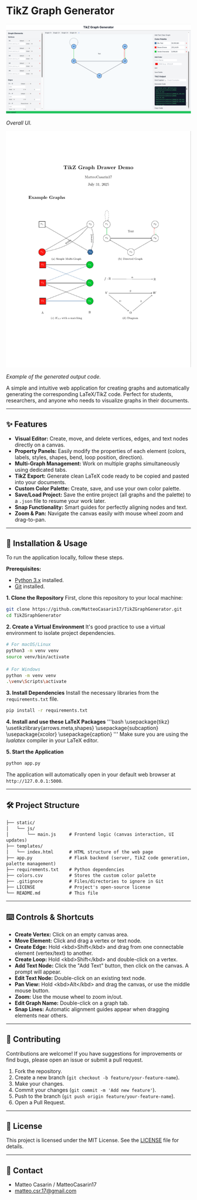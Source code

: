 # TikZ Graph Generator

![Palette Editor](demo/Screenshot_Demo_UI.png)

*Overall UI.*

![Generated Output PDF](demo/Screenshot_Demo_LaTeX.png)

*Example of the generated output code.*

A simple and intuitive web application for creating graphs and automatically generating the corresponding LaTeX/TikZ code. Perfect for students, researchers, and anyone who needs to visualize graphs in their documents.

-----

## ✨ Features

  * **Visual Editor:** Create, move, and delete vertices, edges, and text nodes directly on a canvas.
  * **Property Panels:** Easily modify the properties of each element (colors, labels, styles, shapes, bend, loop position, direction).
  * **Multi-Graph Management:** Work on multiple graphs simultaneously using dedicated tabs.
  * **TikZ Export:** Generate clean LaTeX code ready to be copied and pasted into your documents.
  * **Custom Color Palette:** Create, save, and use your own color palette.
  * **Save/Load Project:** Save the entire project (all graphs and the palette) to a `.json` file to resume your work later.
  * **Snap Functionality:** Smart guides for perfectly aligning nodes and text.
  * **Zoom & Pan:** Navigate the canvas easily with mouse wheel zoom and drag-to-pan.

-----

## 🚀 Installation & Usage

To run the application locally, follow these steps.

**Prerequisites:**

  * [Python 3.x](https://www.python.org/downloads/) installed.
  * [Git](https://git-scm.com/downloads) installed.

**1. Clone the Repository**
First, clone this repository to your local machine:

```bash
git clone https://github.com/MatteoCasarin17/TikZGraphGenerator.git
cd TikZGraphGenerator
```


**2. Create a Virtual Environment**
It's good practice to use a virtual environment to isolate project dependencies.

```bash
# For macOS/Linux
python3 -m venv venv
source venv/bin/activate

# For Windows
python -m venv venv
.\venv\Scripts\activate
```

**3. Install Dependencies**
Install the necessary libraries from the `requirements.txt` file.

```bash
pip install -r requirements.txt
```
**4. Install and use these LaTeX Packages**
'''bash
\usepackage{tikz}                  
\usetikzlibrary{arrows.meta,shapes}
\usepackage{subcaption}
\usepackage{xcolor}
\usepackage{caption}
'''
Make sure you are using the *lualatex* compiler in your LaTeX editor.

**5. Start the Application**

```bash
python app.py
```

The application will automatically open in your default web browser at `http://127.0.0.1:5000`.

-----

## 🛠️ Project Structure

```
├── static/
│   └── js/
│       └── main.js     # Frontend logic (canvas interaction, UI updates)
├── templates/
│   └── index.html      # HTML structure of the web page
├── app.py              # Flask backend (server, TikZ code generation, palette management)
├── requirements.txt    # Python dependencies
├── colors.csv          # Stores the custom color palette
├── .gitignore          # Files/directories to ignore in Git
├── LICENSE             # Project's open-source license
└── README.md           # This file
```

-----

## ⌨️ Controls & Shortcuts

  * **Create Vertex:** Click on an empty canvas area.
  * **Move Element:** Click and drag a vertex or text node.
  * **Create Edge:** Hold \<kbd\>Shift\</kbd\> and drag from one connectable element (vertex/text) to another.
  * **Create Loop:** Hold \<kbd\>Shift\</kbd\> and double-click on a vertex.
  * **Add Text Node:** Click the "Add Text" button, then click on the canvas. A prompt will appear.
  * **Edit Text Node:** Double-click on an existing text node.
  * **Pan View:** Hold \<kbd\>Alt\</kbd\> and drag the canvas, or use the middle mouse button.
  * **Zoom:** Use the mouse wheel to zoom in/out.
  * **Edit Graph Name:** Double-click on a graph tab.
  * **Snap Lines:** Automatic alignment guides appear when dragging elements near others.

-----

## 🤝 Contributing

Contributions are welcome\! If you have suggestions for improvements or find bugs, please open an issue or submit a pull request.

1.  Fork the repository.
2.  Create a new branch (`git checkout -b feature/your-feature-name`).
3.  Make your changes.
4.  Commit your changes (`git commit -m 'Add new feature'`).
5.  Push to the branch (`git push origin feature/your-feature-name`).
6.  Open a Pull Request.

-----

## 📜 License

This project is licensed under the MIT License. See the [LICENSE](https://mit-license.org/) file for details.

-----

## 📧 Contact

  * Matteo Casarin / MatteoCasarin17
  * matteo.csr.17@gmail.com

<!-- end list -->

```
```
